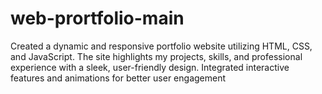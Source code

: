 # web-prortfolio-main
Created a dynamic and responsive portfolio website utilizing HTML, CSS, and JavaScript. The site highlights my projects, skills, and professional experience with a sleek, user-friendly design. Integrated interactive features and animations for better user engagement 
